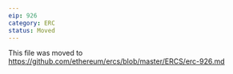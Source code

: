 ```yaml
---
eip: 926
category: ERC
status: Moved
---
```


This file was moved to https://github.com/ethereum/ercs/blob/master/ERCS/erc-926.md
